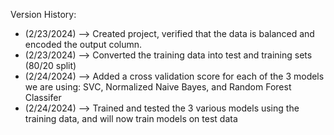 Version History:
- (2/23/2024) --> Created project, verified that the data is balanced and encoded the output column.
- (2/23/2024) --> Converted the training data into test and training sets (80/20 split)
- (2/24/2024) --> Added a cross validation score for each of the 3 models we are using: SVC, Normalized Naive Bayes, and Random Forest Classifer
- (2/24/2024) --> Trained and tested the 3 various models using the training data, and will now train models on test data
